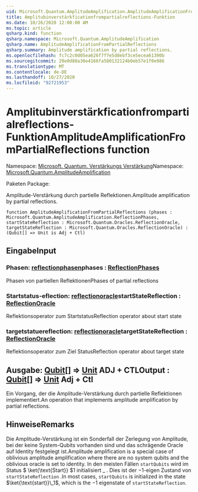 ```yaml
---
uid: Microsoft.Quantum.AmplitudeAmplification.AmplitudeAmplificationFromPartialReflections
title: Amplitubinverstärkficationfrompartialreflections-Funktion
ms.date: 10/26/2020 12:00:00 AM
ms.topic: article
qsharp.kind: function
qsharp.namespace: Microsoft.Quantum.AmplitudeAmplification
qsharp.name: AmplitudeAmplificationFromPartialReflections
qsharp.summary: Amplitude amplification by partial reflections.
ms.openlocfilehash: fc7c2c0d05ea626f7f7e5d8ebf3ce5ecea61390b
ms.sourcegitcommit: 29e0d88a30e4166fa580132124b0eb57e1f0e986
ms.translationtype: MT
ms.contentlocale: de-DE
ms.lasthandoff: 10/27/2020
ms.locfileid: "92721953"
---
```

# <a name="amplitudeamplificationfrompartialreflections-function"></a><span data-ttu-id="e8cef-102">Amplitubinverstärkficationfrompartialreflections-Funktion</span><span class="sxs-lookup"><span data-stu-id="e8cef-102">AmplitudeAmplificationFromPartialReflections function</span></span>

<span data-ttu-id="e8cef-103">Namespace: [Microsoft. Quantum. Verstärkungs Verstärkung](xref:Microsoft.Quantum.AmplitudeAmplification)</span><span class="sxs-lookup"><span data-stu-id="e8cef-103">Namespace: [Microsoft.Quantum.AmplitudeAmplification](xref:Microsoft.Quantum.AmplitudeAmplification)</span></span>

<span data-ttu-id="e8cef-104">Paketen [](https://nuget.org/packages/)</span><span class="sxs-lookup"><span data-stu-id="e8cef-104">Package: [](https://nuget.org/packages/)</span></span>


<span data-ttu-id="e8cef-105">Amplitude-Verstärkung durch partielle Reflektionen.</span><span class="sxs-lookup"><span data-stu-id="e8cef-105">Amplitude amplification by partial reflections.</span></span>

```qsharp
function AmplitudeAmplificationFromPartialReflections (phases : Microsoft.Quantum.AmplitudeAmplification.ReflectionPhases, startStateReflection : Microsoft.Quantum.Oracles.ReflectionOracle, targetStateReflection : Microsoft.Quantum.Oracles.ReflectionOracle) : (Qubit[] => Unit is Adj + Ctl)
```


## <a name="input"></a><span data-ttu-id="e8cef-106">Eingabe</span><span class="sxs-lookup"><span data-stu-id="e8cef-106">Input</span></span>

### <a name="phases--reflectionphases"></a><span data-ttu-id="e8cef-107">Phasen: [reflectionphasen](xref:Microsoft.Quantum.AmplitudeAmplification.ReflectionPhases)</span><span class="sxs-lookup"><span data-stu-id="e8cef-107">phases : [ReflectionPhases](xref:Microsoft.Quantum.AmplitudeAmplification.ReflectionPhases)</span></span>

<span data-ttu-id="e8cef-108">Phasen von partiellen Reflektionen</span><span class="sxs-lookup"><span data-stu-id="e8cef-108">Phases of partial reflections</span></span>


### <a name="startstatereflection--reflectionoracle"></a><span data-ttu-id="e8cef-109">Startstatus-eflection: [reflectionoracle](xref:Microsoft.Quantum.Oracles.ReflectionOracle)</span><span class="sxs-lookup"><span data-stu-id="e8cef-109">startStateReflection : [ReflectionOracle](xref:Microsoft.Quantum.Oracles.ReflectionOracle)</span></span>

<span data-ttu-id="e8cef-110">Reflektionsoperator zum Startstatus</span><span class="sxs-lookup"><span data-stu-id="e8cef-110">Reflection operator about start state</span></span>


### <a name="targetstatereflection--reflectionoracle"></a><span data-ttu-id="e8cef-111">targetstatuereflection: [reflectionoracle](xref:Microsoft.Quantum.Oracles.ReflectionOracle)</span><span class="sxs-lookup"><span data-stu-id="e8cef-111">targetStateReflection : [ReflectionOracle](xref:Microsoft.Quantum.Oracles.ReflectionOracle)</span></span>

<span data-ttu-id="e8cef-112">Reflektionsoperator zum Ziel Status</span><span class="sxs-lookup"><span data-stu-id="e8cef-112">Reflection operator about target state</span></span>



## <a name="output--qubit--unit-adj--ctl"></a><span data-ttu-id="e8cef-113">Ausgabe: [Qubit](xref:microsoft.quantum.lang-ref.qubit)[] => [Unit](xref:microsoft.quantum.lang-ref.unit) ADJ + CTL</span><span class="sxs-lookup"><span data-stu-id="e8cef-113">Output : [Qubit](xref:microsoft.quantum.lang-ref.qubit)[] => [Unit](xref:microsoft.quantum.lang-ref.unit) Adj + Ctl</span></span>

<span data-ttu-id="e8cef-114">Ein Vorgang, der die Amplitude-Verstärkung durch partielle Reflektionen implementiert.</span><span class="sxs-lookup"><span data-stu-id="e8cef-114">An operation that implements amplitude amplification by partial reflections.</span></span>

## <a name="remarks"></a><span data-ttu-id="e8cef-115">Hinweise</span><span class="sxs-lookup"><span data-stu-id="e8cef-115">Remarks</span></span>

<span data-ttu-id="e8cef-116">Die Amplitude-Verstärkung ist ein Sonderfall der Zerlegung von Amplitude, bei der keine System-Qubits vorhanden sind und das schrägende Oracle auf Identity festgelegt ist.</span><span class="sxs-lookup"><span data-stu-id="e8cef-116">Amplitude amplification is a special case of oblivious amplitude amplification where there are no system qubits and the oblivious oracle is set to identity.</span></span>
<span data-ttu-id="e8cef-117">In den meisten Fällen `startQubits` wird im Status $ \ket{\text{Start}} $1 initialisiert \_ . Dies ist der $-$1-eigen Zustand von `startStateReflection` .</span><span class="sxs-lookup"><span data-stu-id="e8cef-117">In most cases, `startQubits` is initialized in the state $\ket{\text{start}}\_1$, which is the $-1$ eigenstate of `startStateReflection`.</span></span>